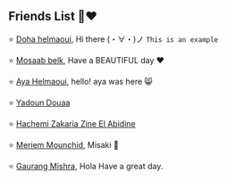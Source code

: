 ## Friends List :busts_in_silhouette::heart: 

:star: [Doha helmaoui](https://github.com/Doha-Helmaoui), Hi  there	(・∀・)ノ ``This is an example``

:star: [Mosaab belk](https://github.com/mosaab001), Have a BEAUTIFUL day ❤️

:star: [Aya Helmaoui](https://github.com/Ayahelmaoui), hello! aya was here 😸

:star: [Yadoun Douaa](https://github.com/YadounDouaa)

:star: [Hachemi Zakaria Zine El Abidine](https://github.com/HachemiZakariaZineElAbidine)

:star: [Meriem Mounchid](https://github.com/meriem-mounchid), Misaki 🌸

:star: [Gaurang Mishra](https://github.com/Gaurangseven), Hola Have a great day.
